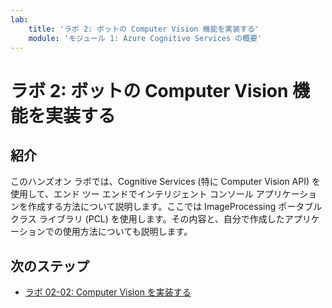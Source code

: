 ```yaml
---
lab:
    title: 'ラボ 2: ボットの Computer Vision 機能を実装する'
    module: 'モジュール 1: Azure Cognitive Services の概要'
---
```


# ラボ 2: ボットの Computer Vision 機能を実装する

## 紹介

このハンズオン ラボでは、Cognitive Services (特に Computer Vision API) を使用して、エンド ツー エンドでインテリジェント コンソール アプリケーションを作成する方法について説明します。ここでは ImageProcessing ポータブル クラス ライブラリ (PCL) を使用します。その内容と、自分で作成したアプリケーションでの使用方法についても説明します。

## 次のステップ

-   [ラボ 02-02: Computer Vision を実装する](../Lab2-Implement_Computer_Vision/02-Implement_Computer_Vision.md)
